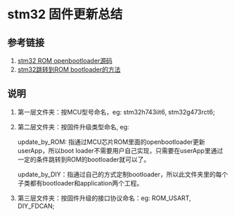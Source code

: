 # stm32 固件更新总结
## 参考链接
1. [stm32 ROM openbootloader源码](https://github.com/STMicroelectronics/stm32-mw-openbl)
2. [stm32跳转到ROM bootloader的方法](https://stm32world.com/wiki/STM32_Jump_to_System_Memory_Bootloader)

## 说明
1. 第一层文件夹：按MCU型号命名，eg: stm32h743iit6, stm32g473rct6;
2. 第二层文件夹：按固件升级类型命名, eg:

    update_by_ROM: 指通过MCU芯片ROM里面的openbootloader更新userApp，所以boot loader不需要用户自己实现，只需要在userApp里通过一定的条件跳转到ROM的bootloader就可以了。
    
    update_by_DIY：指通过自己的方式定制bootloader，所以此文件夹里的每个子类都有bootloader和application两个工程。
3. 第三层文件夹：按固件升级的接口协议命名：eg: ROM_USART, DIY_FDCAN;



